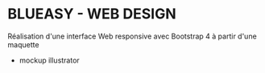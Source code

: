 # BLUEASY - WEB DESIGN

Réalisation d'une interface Web responsive avec  Bootstrap 4 à partir d'une maquette 
+ mockup illustrator
